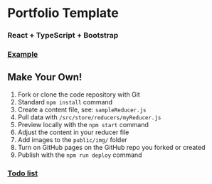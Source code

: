 # Portfolio Template

### React + TypeScript + Bootstrap

### [Example](https://doublejosh.github.io/react-portfolio)

## Make Your Own!

1. Fork or clone the code repository with Git
1. Standard `npm install` command
1. Create a content file, see: `sampleReducer.js`
1. Pull data with `/src/store/reducers/myReducer.js`
1. Preview locally with the `npm start` command
1. Adjust the content in your reducer file
1. Add images to the `public/img/` folder
1. Turn on GitHub pages on the GitHub repo you forked or created
1. Publish with the `npm run deploy` command

### [Todo list](https://github.com/doublejosh/react-portfolio/wiki)
